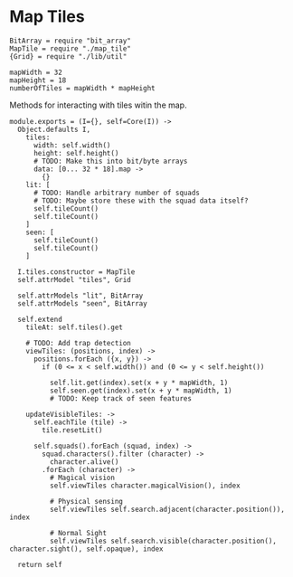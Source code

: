 Map Tiles
=========

    BitArray = require "bit_array"
    MapTile = require "./map_tile"
    {Grid} = require "./lib/util"

    mapWidth = 32
    mapHeight = 18
    numberOfTiles = mapWidth * mapHeight

Methods for interacting with tiles witin the map.

    module.exports = (I={}, self=Core(I)) ->
      Object.defaults I,
        tiles:
          width: self.width()
          height: self.height()
          # TODO: Make this into bit/byte arrays
          data: [0... 32 * 18].map ->
            {}
        lit: [ 
          # TODO: Handle arbitrary number of squads
          # TODO: Maybe store these with the squad data itself?
          self.tileCount()
          self.tileCount()
        ]
        seen: [
          self.tileCount()
          self.tileCount()
        ]

      I.tiles.constructor = MapTile
      self.attrModel "tiles", Grid

      self.attrModels "lit", BitArray
      self.attrModels "seen", BitArray

      self.extend
        tileAt: self.tiles().get

        # TODO: Add trap detection
        viewTiles: (positions, index) ->
          positions.forEach ({x, y}) ->
            if (0 <= x < self.width()) and (0 <= y < self.height())

              self.lit.get(index).set(x + y * mapWidth, 1)
              self.seen.get(index).set(x + y * mapWidth, 1)
              # TODO: Keep track of seen features

        updateVisibleTiles: ->
          self.eachTile (tile) ->
            tile.resetLit()

          self.squads().forEach (squad, index) ->
            squad.characters().filter (character) ->
              character.alive()
            .forEach (character) ->
              # Magical vision
              self.viewTiles character.magicalVision(), index

              # Physical sensing
              self.viewTiles self.search.adjacent(character.position()), index

              # Normal Sight
              self.viewTiles self.search.visible(character.position(), character.sight(), self.opaque), index

      return self
